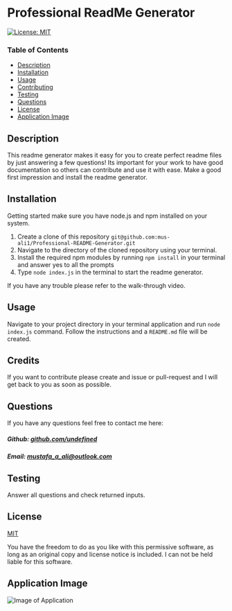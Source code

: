 # Professional ReadMe Generator

[![License: MIT](https://img.shields.io/badge/License-MIT-yellow.svg)](https://opensource.org/licenses/MIT)

### Table of Contents

- [Description](#description)
- [Installation](#installation)
- [Usage](#usage)
- [Contributing](#contributing)
- [Testing](#testing)
- [Questions](#questions)
- [License](#license)
- [Application Image](#application-image)

## Description

This readme generator makes it easy for you to create perfect readme files by just answering a few questions! Its important for your work to have good documentation so others can contribute and use it with ease. Make a good first impression and install the readme generator.

## Installation

Getting started make sure you have node.js and npm installed on your system.

1. Create a clone of this repository ``git@github.com:mus-ali1/Professional-README-Generator.git``
2. Navigate to the directory of the cloned repository using your terminal.
3. Install the required npm modules by running ``npm install`` in your terminal and answer yes to all the prompts
4. Type ``node index.js``  in the terminal to start the readme generator.

If you have any trouble please refer to the walk-through video.



## Usage

Navigate to your project directory in your terminal application and run ``node index.js`` command. Follow the instructions and a ``README.md`` file will be created.



## Credits

If you want to contribute please create and issue or pull-request and I will get back to you as soon as possible.

## Questions

If you have any questions feel free to contact me here:

 ##### Github: [github.com/undefined](https://github.com/mus-ali1)

 ##### Email: [mustafa_a_ali@outlook.com](mailto:mustafa_a_ali@outlook.com?subject=[GitHub])

## Testing

Answer all questions and check returned inputs.

## License

[MIT](https://opensource.org/licenses/MIT)

You have the freedom to do as you like with this permissive software, as long as an original copy and license notice is included. I can not be held liable for this software.

## Application Image

 ![Image of Application](./assets/images/ReadMeGeneratorScreenshot.png)